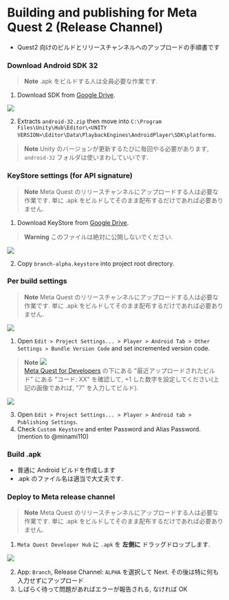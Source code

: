 ﻿# Building and publishing for Meta Quest 2 (Release Channel)

- Quest2 向けのビルドとリリースチャンネルへのアップロードの手順書です

### Download Android SDK 32

> **Note**
> .apk をビルドする人は全員必要な作業です.

1. Download SDK from [Google Drive](https://drive.google.com/drive/u/1/folders/1veY9o9A6R2ql1FwOFO0pbo8SLrUwEYwu).

![](https://i.gyazo.com/aaf7c3f09c0c983580703fef5ee969ed.png)

2. Extracts `android-32.zip` then move
   into `C:\Program Files\Unity\Hub\Editor\<UNITY VERSION>\Editor\Data\PlaybackEngines\AndroidPlayer\SDK\platforms`.

> **Note**
> Unity のバージョンが更新するたびに毎回やる必要があります, `android-32` フォルダは使いまわしていいです.

### KeyStore settings (for API signature)

> **Note**
> Meta Quest のリリースチャンネルにアップロードする人は必要な作業です. 単に .apk をビルドしてそのまま配布するだけであれば必要ありません.

1. Download KeyStore from [Google Drive](https://drive.google.com/drive/u/1/folders/1Lnag0VZSbb2BxFMgSzJCirLm5YEf2WV0).

> **Warning**
> このファイルは絶対に公開しないでください.

![](https://i.gyazo.com/29e09c3557956f5993d4f528b1d683b6.png)

2. Copy `branch-alpha.keystore` into project root directory.

### Per build settings

> **Note**
> Meta Quest のリリースチャンネルにアップロードする人は必要な作業です. 単に .apk をビルドしてそのまま配布するだけであれば必要ありません.

![](https://i.gyazo.com/e6a5f0a549b95005f69db1ce1ccac25a.png)

1. Open `Edit > Project Settings... > Player > Android Tab > Other Settings > Bundle Version Code` and set incremented version code.

> **Note**
> ![](https://i.gyazo.com/f83afe0e41802db97982af3bc876deb3.png)  
> [Meta Quest for Developers](https://developer.oculus.com/manage/applications/9709965022407423/) の下にある "最近アップロードされたビルド" にある "コード: XX" を確認して, +1 した数字を設定してください(上記の画像であれば, "7" を入力してビルド).

![](https://i.gyazo.com/c79fc22f174d5119c9a3320e00f1e1a8.png)

3. Open `Edit > Project Settings... > Player > Android tab > Publishing Settings`.
4. Check `Custom Keystore` and enter Password and Alias Password. (mention to @minami110)

### Build .apk

- 普通に Android ビルドを作成します
- .apk のファイル名は適当で大丈夫です.

### Deploy to Meta release channel

> **Note**
> Meta Quest のリリースチャンネルにアップロードする人は必要な作業です. 単に .apk をビルドしてそのまま配布するだけであれば必要ありません.

1. `Meta Quest Developer Hub` に `.apk` を **左側に** ドラッグドロップします.

![](https://i.gyazo.com/75a25b8cf75675939938afc9ebb77161.png)

2. App: `Branch`, Release Channel: `ALPHA` を選択して Next. その後は特に何も入力せずにアップロード
3. しばらく待って問題があればエラーが報告される, なければ OK


